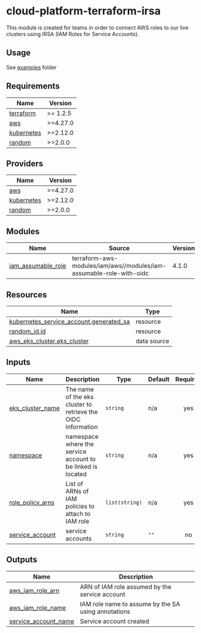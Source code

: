 # cloud-platform-terraform-irsa

This module is created for teams in order to connect AWS roles to our live clusters using IRSA (IAM Roles for Service Accounts). 

## Usage

See [examples](examples/) folder

<!-- BEGIN_TF_DOCS -->
## Requirements

| Name | Version |
|------|---------|
| <a name="requirement_terraform"></a> [terraform](#requirement\_terraform) | >= 1.2.5 |
| <a name="requirement_aws"></a> [aws](#requirement\_aws) | >=4.27.0 |
| <a name="requirement_kubernetes"></a> [kubernetes](#requirement\_kubernetes) | >=2.12.0 |
| <a name="requirement_random"></a> [random](#requirement\_random) | >=2.0.0 |

## Providers

| Name | Version |
|------|---------|
| <a name="provider_aws"></a> [aws](#provider\_aws) | >=4.27.0 |
| <a name="provider_kubernetes"></a> [kubernetes](#provider\_kubernetes) | >=2.12.0 |
| <a name="provider_random"></a> [random](#provider\_random) | >=2.0.0 |

## Modules

| Name | Source | Version |
|------|--------|---------|
| <a name="module_iam_assumable_role"></a> [iam\_assumable\_role](#module\_iam\_assumable\_role) | terraform-aws-modules/iam/aws//modules/iam-assumable-role-with-oidc | 4.1.0 |

## Resources

| Name | Type |
|------|------|
| [kubernetes_service_account.generated_sa](https://registry.terraform.io/providers/hashicorp/kubernetes/latest/docs/resources/service_account) | resource |
| [random_id.id](https://registry.terraform.io/providers/hashicorp/random/latest/docs/resources/id) | resource |
| [aws_eks_cluster.eks_cluster](https://registry.terraform.io/providers/hashicorp/aws/latest/docs/data-sources/eks_cluster) | data source |

## Inputs

| Name | Description | Type | Default | Required |
|------|-------------|------|---------|:--------:|
| <a name="input_eks_cluster_name"></a> [eks\_cluster\_name](#input\_eks\_cluster\_name) | The name of the eks cluster to retrieve the OIDC information | `string` | n/a | yes |
| <a name="input_namespace"></a> [namespace](#input\_namespace) | namespace where the service account to be linked is located | `string` | n/a | yes |
| <a name="input_role_policy_arns"></a> [role\_policy\_arns](#input\_role\_policy\_arns) | List of ARNs of IAM policies to attach to IAM role | `list(string)` | n/a | yes |
| <a name="input_service_account"></a> [service\_account](#input\_service\_account) | service accounts | `string` | `""` | no |

## Outputs

| Name | Description |
|------|-------------|
| <a name="output_aws_iam_role_arn"></a> [aws\_iam\_role\_arn](#output\_aws\_iam\_role\_arn) | ARN of IAM role assumed by the service account |
| <a name="output_aws_iam_role_name"></a> [aws\_iam\_role\_name](#output\_aws\_iam\_role\_name) | IAM role name to assume by the SA using annotations |
| <a name="output_service_account_name"></a> [service\_account\_name](#output\_service\_account\_name) | Service account created |
<!-- END_TF_DOCS -->
